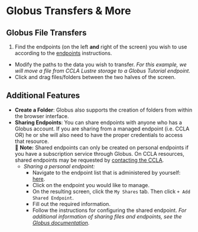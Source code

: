 # Globus Transfers & More

## Globus File Transfers

1. Find the endpoints (on the left **and** right of the screen) you wish to use according to the [endpoints](globus-endpoints.md) instructions.
- Modify the paths to the data you wish to transfer. _For this example, we will move a file from CCLA Lustre storage to a Globus Tutorial endpoint._
- Click and drag files/folders between the two halves of the screen.   


## Additional Features

*  **Create a Folder**: Globus also supports the creation of folders from within the browser interface.   
* **Sharing Endpoints**: You can share endpoints with anyone who has a Globus account. If you are sharing from a managed endpoint (i.e. CCLA OR) he or she will also need to have the proper credentials to access that resource.   
  &#128221; **Note:** Shared endpoints can only be created on personal endpoints if you have a subscription service through Globus. On CCLA resources, shared endpoints may be requested by [contacting the CCLA](../SUPPORT.md).
  * _Sharing a personal endpoint:_
    * Navigate to the endpoint list that is administered by yourself: [here](https://www.globus.org/app/endpoints?scope=administered-by-me).
    * Click on the endpoint you would like to manage.
    * On the resulting screen, click the `My Shares` tab. Then click `+ Add Shared Endpoint`.
    * Fill out the required information.
    * Follow the instructions for configuring the shared endpoint. _For additional information of sharing files and endpoints, see the [Globus documentation](https://docs.globus.org/how-to/share-files/)._
